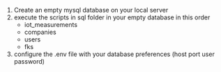 1) Create an empty mysql database on your local server
2) execute the scripts in sql folder in your empty database in this order
    - iot_measurements
    - companies
    - users
    - fks
3) configure the .env file with your database preferences (host port user password)

